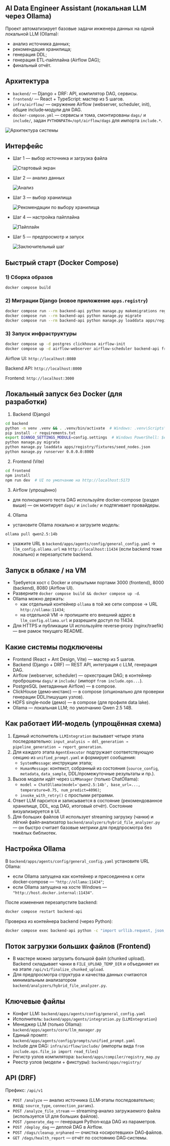 ## AI Data Engineer Assistant (локальная LLM через Ollama)

Проект автоматизирует базовые задачи инженера данных на одной локальной LLM (Ollama):
- анализ источника данных;
- рекомендация хранилища;
- генерация DDL;
- генерация ETL‑пайплайна (Airflow DAG);
- финальный отчёт.

## Архитектура
- `backend/` — Django + DRF: API, компилятор DAG, сервисы.
- `frontend/` — React + TypeScript: мастер из 5 шагов.
- `infra/airflow/` — окружение Airflow (webserver, scheduler, init), общие include‑модули для DAG.
- `docker-compose.yml` — сервисы и тома, смонтированы `dags/` и `include/`, задан `PYTHONPATH=/opt/airflow/dags` для импорта `include.*`.

![Архитектура системы](docs/arch.png)

## Интерфейс
- Шаг 1 — выбор источника и загрузка файла
  
  ![Стартовый экран](docs/screenshots/screen2.png)

- Шаг 2 — анализ данных
  
  ![Анализ](docs/screenshots/screen3.png)

- Шаг 3 — выбор хранилища
  
  ![Рекомендации по выбору хранилища](docs/screenshots/screen4.png)

- Шаг 4 — настройка пайплайна
  
  ![Пайплайн](docs/screenshots/screen5.png)

- Шаг 5 — предпросмотр и запуск
  
  ![Заключительный шаг](docs/screenshots/screen6.png)

## Быстрый старт (Docker Compose)

### 1) Сборка образов
```bash
docker compose build
```

### 2) Миграции Django (новое приложение `apps.registry`)
```bash
docker compose run --rm backend-api python manage.py makemigrations registry
docker compose run --rm backend-api python manage.py migrate
docker compose run --rm backend-api python manage.py loaddata apps/registry/fixtures/seed_nodes.json
```

### 3) Запуск инфраструктуры
```bash
docker compose up -d postgres clickhouse airflow-init
docker compose up -d airflow-webserver airflow-scheduler backend-api frontend
```

Airflow UI: `http://localhost:8080`

Backend API: `http://localhost:8000`

Frontend: `http://localhost:3000`

## Локальный запуск без Docker (для разработки)

1) Backend (Django)
```bash
cd backend
python -m venv .venv && . .venv/bin/activate  # Windows: .venv\Scripts\activate
pip install -r requirements.txt
export DJANGO_SETTINGS_MODULE=config.settings  # Windows PowerShell: $env:DJANGO_SETTINGS_MODULE="config.settings"
python manage.py migrate
python manage.py loaddata apps/registry/fixtures/seed_nodes.json
python manage.py runserver 0.0.0.0:8000
```

2) Frontend (Vite)
```bash
cd frontend
npm install
npm run dev  # UI по умолчанию на http://localhost:5173
```

3) Airflow (упрощённо)
- для полноценного теста DAG используйте docker‑compose (раздел выше) — он монтирует `dags/` и `include/` и подтягивает провайдеры.

4) Ollama
- установите Ollama локально и загрузите модель:
```bash
ollama pull qwen2.5:14b
```
- укажите URL в `backend/apps/agents/config/general_config.yaml` → `llm_config.ollama.url` на `http://localhost:11434` (если backend тоже локально) и перезапустите backend.

## Запуск в облаке / на VM
- Требуется хост с Docker и открытыми портами 3000 (frontend), 8000 (backend), 8080 (Airflow UI).
- Разверните `docker compose build && docker compose up -d`.
- Ollama можно держать:
  - как отдельный контейнер `ollama` в той же сети compose → URL `http://ollama:11434`;
  - на отдельной VM → пропишите его внешний адрес в `llm_config.ollama.url` и разрешите доступ по 11434.
- Для HTTPS и публикации UI используйте reverse‑proxy (nginx/traefik) — вне рамок текущего README.

## Какие системы подключены
- Frontend (React + Ant Design, Vite) — мастер из 5 шагов.
- Backend (Django + DRF) — REST API, интеграция с LLM, генерация DAG.
- Airflow (webserver, scheduler) — оркестрация DAG; в контейнер проброшены `dags/` и `include/` (импорт `from include.ops...`).
- PostgreSQL (метаданные Airflow) — в compose.
- ClickHouse (демо‑инстанс) — в compose (опционально для проверки генерации DDL/пишущих узлов).
- HDFS single‑node (демо) — в compose (для профиля data lake).
- Ollama — локальная LLM; по умолчанию Qwen 2.5 14B.

## Как работает ИИ‑модель (упрощённая схема)
1) Единый исполнитель `LLMIntegration` вызывает четыре этапа последовательно: `input_analysis → ddl_generation → pipeline_generation → report_generation`.
2) Для каждого этапа `AgentExecutor` подгружает соответствующую секцию из `unified_prompt.yaml` и формирует сообщения:
   - `SystemMessage`: инструкции этапа;
   - `HumanMessage`: контекст, собранный из состояния (`source_config`, `metadata`, `data_sample`, DDL/промежуточные результаты и пр.).
3) Вызов модели идёт через `LLMManager` (только ChatOllama):
   - `model = ChatOllama(model='qwen2.5:14b', base_url=..., temperature=0.75, num_predict=4096)`;
   - `invoke_with_retry()` с простыми ретраями.
4) Ответ LLM парсится и записывается в состояние (рекомендованное хранилище, DDL, код DAG, итоговый отчёт). Состояние визуализируется в UI.
5) Для больших файлов UI использует streaming загрузку (чанки) и лёгкий файл‑анализатор `backend/analyzers/hybrid_file_analyzer.py` — он быстро считает базовые метрики для предпросмотра без тяжёлых библиотек.

## Настройка Ollama

В `backend/apps/agents/config/general_config.yaml` установите URL Ollama:
- если Ollama запущена как контейнер и присоединена к сети docker‑compose — `"http://ollama:11434"`;
- если Ollama запущена на хосте Windows — `"http://host.docker.internal:11434"`.

После изменения перезапустите backend:
```bash
docker compose restart backend-api
```

Проверка из контейнера backend (через Python):
```bash
docker compose exec backend-api python -c "import urllib.request, json; print(json.loads(urllib.request.urlopen('http://ollama:11434/api/tags', timeout=5).read().decode()))"
```

## Поток загрузки больших файлов (Frontend)
- В мастере можно загрузить большой файл (chunked upload). Backend складывает чанки в `FILE_UPLOAD_TEMP_DIR` и объединяет их на этапе `/api/v1/finalize_chunked_upload`.
- Для предпросмотра структура и качества данных считаются минимальным анализатором `backend/analyzers/hybrid_file_analyzer.py`.

## Ключевые файлы
- Конфиг LLM: `backend/apps/agents/config/general_config.yaml`
- Исполнитель: `backend/apps/agents/integration.py` (`LLMIntegration`)
- Менеджер LLM (только Ollama): `backend/apps/agents/core/llm_manager.py`
- Единый промпт: `backend/apps/agents/config/prompts/unified_prompt.yaml`
- Include для DAG: `infra/airflow/include/` (импорты вида `from include.ops.file_io import read_files`)
- Регистр узлов компилятора: `backend/apps/compiler/registry_map.py`
- Реестр узлов (модели + фикстуры): `backend/apps/registry/`

## API (DRF)
Префикс: `/api/v1`
- `POST /analyze` — анализ источника (LLM‑этапы последовательно; вход: `source_type`, `connection_params`).
- `POST /analyze_file_stream` — streaming‑анализ загружаемого файла (используется UI для больших файлов).
- `POST /generate_dag` — генерация Python‑кода DAG из параметров.
- `POST /deploy_dag` — деплой DAG в Airflow.
- `POST /dags/cleanup_orphaned` — очистка «осиротевших» DAG‑файлов.
- `GET /dags/health_report` — отчёт по состоянию DAG‑системы.
